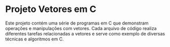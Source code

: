 # Projeto Vetores em C

Este projeto contém uma série de programas em C que demonstram operações e manipulações com vetores. Cada arquivo de código realiza diferentes tarefas relacionadas a vetores e serve como exemplo de diversas técnicas e algoritmos em C.

